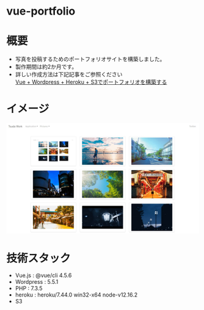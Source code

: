 # vue-portfolio

# 概要
- 写真を投稿するためのポートフォリオサイトを構築しました。
- 製作期間は約2か月です。
- 詳しい作成方法は下記記事をご参照ください  
[Vue + Wordpress + Heroku + S3でポートフォリオを構築する](https://qiita.com/kyabetsuda/items/d339bbbaebcc8d9a91f0)

# イメージ
![image](image/image1.jpg)

# 技術スタック
- Vue.js : @vue/cli 4.5.6
- Wordpress : 5.5.1
- PHP : 7.3.5
- heroku : heroku/7.44.0 win32-x64 node-v12.16.2
- S3
